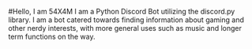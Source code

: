 #Hello, I am 54X4M
I am a Python Discord Bot utilizing the discord.py library. I am a bot catered towards finding information about gaming and other nerdy interests, with more general uses such as music and longer term functions on the way.
 

